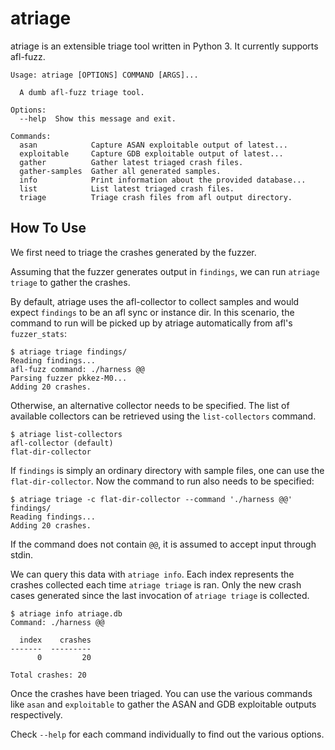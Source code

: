 # atriage

atriage is an extensible triage tool written in Python 3. It currently supports
afl-fuzz.

```
Usage: atriage [OPTIONS] COMMAND [ARGS]...

  A dumb afl-fuzz triage tool.

Options:
  --help  Show this message and exit.

Commands:
  asan            Capture ASAN exploitable output of latest...
  exploitable     Capture GDB exploitable output of latest...
  gather          Gather latest triaged crash files.
  gather-samples  Gather all generated samples.
  info            Print information about the provided database...
  list            List latest triaged crash files.
  triage          Triage crash files from afl output directory.
```

## How To Use

We first need to triage the crashes generated by the fuzzer.

Assuming that the fuzzer generates output in `findings`, we can run
`atriage triage` to gather the crashes.

By default, atriage uses the afl-collector to collect samples and would expect
`findings` to be an afl sync or instance dir. In this scenario, the command to
run will be picked up by atriage automatically from afl's `fuzzer_stats`:

```
$ atriage triage findings/
Reading findings...
afl-fuzz command: ./harness @@
Parsing fuzzer pkkez-M0...
Adding 20 crashes.
```

Otherwise, an alternative collector needs to be specified. The list of
available collectors can be retrieved using the `list-collectors` command.

```
$ atriage list-collectors
afl-collector (default)
flat-dir-collector
```

If `findings` is simply an ordinary directory with sample files, one can use
the `flat-dir-collector`. Now the command to run also needs to be specified:

```
$ atriage triage -c flat-dir-collector --command './harness @@' findings/
Reading findings...
Adding 20 crashes.
```

If the command does not contain `@@`, it is assumed to accept input through
stdin.

We can query this data with `atriage info`. Each index represents the crashes
collected each time `atriage triage` is ran. Only the new crash cases generated
since the last invocation of `atriage triage` is collected.

```
$ atriage info atriage.db
Command: ./harness @@

  index    crashes
-------  ---------
      0         20

Total crashes: 20
```

Once the crashes have been triaged. You can use the various commands like
`asan` and `exploitable` to gather the ASAN and GDB exploitable outputs
respectively.

Check `--help` for each command individually to find out the various options.
